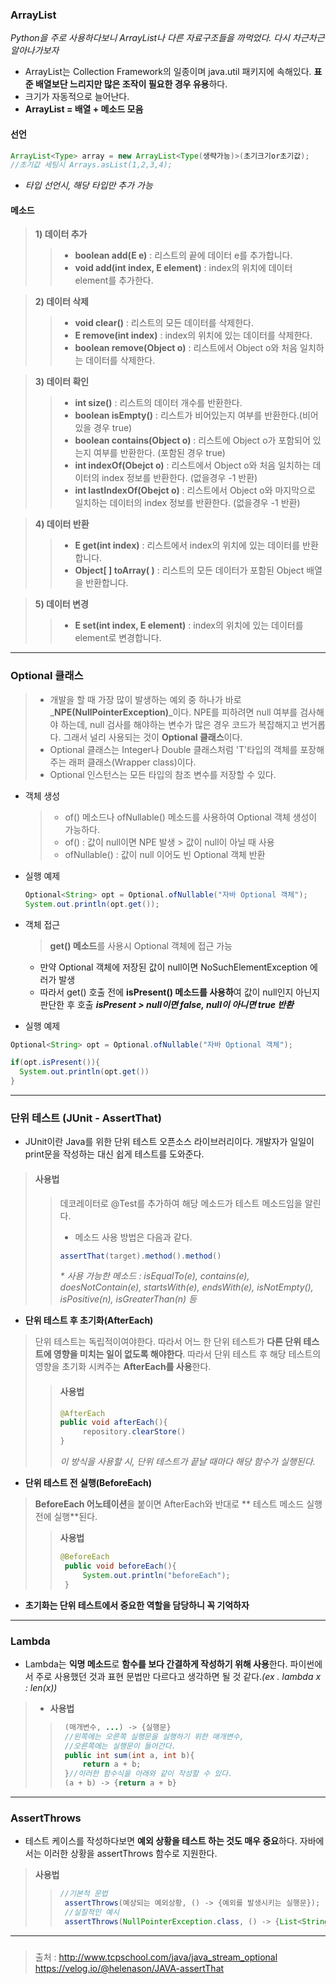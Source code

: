 ### ArrayList
_Python을 주로 사용하다보니 ArrayList나 다른 자료구조들을 까먹었다. 다시 차근차근 알아나가보자_

- ArrayList는 Collection Framework의 일종이며 java.util 패키지에 속해있다. **표준 배열보단 느리지만 많은 조작이 필요한 경우 유용**하다.
- 크기가 자동적으로 늘어난다.
- **ArrayList = 배열 + 메소드 모음**
#### 선언
```java
ArrayList<Type> array = new ArrayList<Type(생략가능)>(초기크기or초기값);
//초기값 세팅시 Arrays.asList(1,2,3,4);
```
- _타입 선언시, 해당 타입만 추가 가능_

#### 메소드
>**1) 데이터 추가**
>>- **boolean add(E e)** : 리스트의 끝에 데이터 e를 추가합니다.
>>- **void add(int index, E element)** : index의 위치에 데이터 element를 추가한다.

>**2) 데이터 삭제**
>>- **void clear()** : 리스트의 모든 데이터를 삭제한다.
>>- **E remove(int index)** : index의 위치에 있는 데이터를 삭제한다.
>>- **boolean remove(Object o)** : 리스트에서 Object o와 처음 일치하는 데이터를 삭제한다. 


>**3) 데이터 확인**
>>- **int size()** : 리스트의 데이터 개수를 반환한다. 
>>- **boolean isEmpty()** : 리스트가 비어있는지 여부를 반환한다.(비어있을 경우 true)
>>- **boolean contains(Object o)** : 리스트에 Object o가 포함되어 있는지 여부를 반환한다. (포함된 경우 true)
>>- **int indexOf(Obejct o)** : 리스트에서 Object o와 처음 일치하는 데이터의 index 정보를 반환한다. (없을경우 -1 반환)
>>- **int lastIndexOf(Obejct o)** : 리스트에서 Object o와 마지막으로 일치하는 데이터의 index 정보를 반환한다. (없을경우 -1 반환)
 
>**4) 데이터 반환**
>>- **E get(int index)** : 리스트에서 index의 위치에 있는 데이터를 반환합니다. 
>>- **Object[ ] toArray( )** : 리스트의 모든 데이터가 포함된 Object 배열을 반환합니다.  

 

>**5) 데이터 변경**
>>- **E set(int index, E element)** : index의 위치에 있는 데이터를 element로 변경합니다. 

- - - 
### Optional 클래스


> - 개발을 할 때 가장 많이 발생하는 예외 중 하나가 바로 _**NPE(NullPointerException)**_이다. NPE를 피하려면 null 여부를 검사해야 하는데, null 검사를 해야하는 변수가 많은 경우 코드가 복잡해지고 번거롭다. 그래서 널리 사용되는 것이 **Optional 클래스**이다.
>- Optional<T> 클래스는 Integer나 Double 클래스처럼 'T'타입의 객체를 포장해 주는 래퍼 클래스(Wrapper class)이다.
> - Optional 인스턴스는 모든 타입의 참조 변수를 저장할 수 있다.

- 객체 생성
  >- of() 메소드나 ofNullable() 메소드를 사용하여 Optional 객체 생성이 가능하다. 
  >- of() : 값이 null이면 NPE 발생 > 값이 null이 아닐 때 사용
  >- ofNullable() : 값이 null 이어도 빈 Optional 객체 반환
  
- 실행 예제
  ```java
  Optional<String> opt = Optional.ofNullable("자바 Optional 객체");
  System.out.println(opt.get());
  ```

- 객체 접근
  > **get() 메소드**를 사용시 Optional 객체에 접근 가능
  - 만약 Optional 객체에 저장된 값이 null이면 NoSuchElementException 에러가 발생
  - 따라서 get() 호출 전에 **isPresent() 메소드를 사용하**여 값이 null인지 아닌지 판단한 후 호출 **_isPresent > null이면 false, null이 아니면 true 반환_**
  
 - 실행 예제
  ```java
  Optional<String> opt = Optional.ofNullable("자바 Optional 객체");
  
  if(opt.isPresent()){
	System.out.println(opt.get())
  }
 ```
 
  - - - 
  ### 단위 테스트 (JUnit - AssertThat)
  
  - JUnit이란 Java를 위한 단위 테스트 오픈소스 라이브러리이다.
  개발자가 일일이 print문을 작성하는 대신 쉽게 테스트를 도와준다.
  
>#### 사용법
>>데코레이터로 @Test를 추가하여 해당 메소드가 테스트 메소드임을 알린다.
>> - 메소드 사용 방법은 다음과 같다.
>>```java
>>assertThat(target).method().method()
>> ```
 >>_* 사용 가능한 메소드 : isEqualTo(e), contains(e), doesNotContain(e), startsWith(e), endsWith(e), isNotEmpty(), isPositive(n), isGreaterThan(n) 등_
  
- **단위 테스트 후 초기화(AfterEach)**
> 단위 테스트는 독립적이여야한다. 따라서 어느 한 단위 테스트가 **다른 단위 테스트에 영향을 미치는 일이 없도록 해야한다**. 따라서 단위 테스트 후 해당 테스트의 영향을 초기화 시켜주는 **AfterEach를 사용**한다.
>>#### 사용법
  >> ```java
  >>@AfterEach
  >>public void afterEach(){
  >>	  repository.clearStore()
  >> }
>> ```
>> _이 방식을 사용할 시, 단위 테스트가 끝날 때마다 해당 함수가 실행된다._
  
- **단위 테스트 전 실행(BeforeEach)**
> **BeforeEach 어노테이션**을 붙이면 AfterEach와 반대로 ** 테스트 메소드 실행전에 실행**된다.
>> **사용법**
>>```java
>>@BeforeEach
>>  public void beforeEach(){
>>  	System.out.println("beforeEach");
>>  }
>>  ```
   - __초기화는 단위 테스트에서 중요한 역할을 담당하니 꼭 기억하자__
  - - - 
  ### Lambda
  - Lambda는 **익명 메소드**로 **함수를 보다 간결하게 작성하기 위해 사용**한다. 파이썬에서 주로 사용했던 것과 표현 문법만 다르다고 생각하면 될 것 같다._(ex . lambda x : len(x))_
>- **사용법**
>>```java
>>  (매개변수, ...) -> {실행문}
>>  //왼쪽에는 오른쪽 실행문을 실행하기 위한 매개변수,
>>  //오른쪽에는 실행문이 들어간다.
>>  public int sum(int a, int b){
>>  	return a + b;
>>  }//이러한 함수식을 아래와 같이 작성할 수 있다.
>>  (a + b) -> {return a + b}
>>  ```
  - - -
  ### AssertThrows
  - 테스트 케이스를 작성하다보면 **예외 상황을 테스트 하는 것도 매우 중요**하다. 자바에서는 이러한 상황을 assertThrows 함수로 지원한다.
  
  > **사용법**
  >>```java
>> //기본적 문법
>>  assertThrows(예상되는 예외상황, () -> {예외를 발생시키는 실행문});
>>  //실질적인 예시
>>  assertThrows(NullPointerException.class, () -> {List<String> list = null});
  - - -
  
  ### 
  > 출처 : 
  http://www.tcpschool.com/java/java_stream_optional
  https://velog.io/@helenason/JAVA-assertThat
